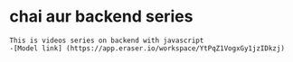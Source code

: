 # chai aur backend series 

    This is videos series on backend with javascript
    -[Model link] (https://app.eraser.io/workspace/YtPqZ1VogxGy1jzIDkzj)